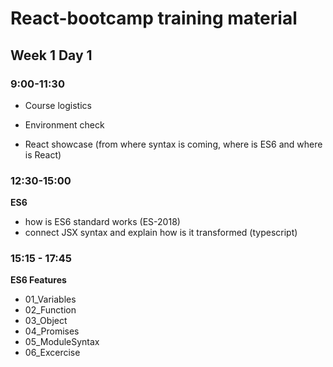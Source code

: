 # React-bootcamp training material

## Week 1 Day 1

### 9:00-11:30

* Course logistics

* Environment check

* React showcase (from where syntax is coming, where is ES6 and where is React)

### 12:30-15:00

**ES6**

* how is ES6 standard works (ES-2018)
* connect JSX syntax and explain how is it transformed (typescript)

### 15:15 - 17:45

**ES6 Features**

* 01_Variables
* 02_Function
* 03_Object
* 04_Promises
* 05_ModuleSyntax
* 06_Excercise
